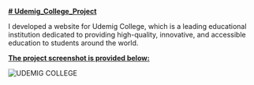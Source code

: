 <strong><u> ﻿# Udemig_College_Project </u></strong>

I developed a website for Udemig College, which is a leading educational institution dedicated to providing high-quality, innovative, and accessible education to students around the world.


<strong><u>The project screenshot is provided below:</u></strong>

![UDEMIG COLLEGE](https://github.com/erhantapanyigit/Udemig_College_Project/assets/132780710/2788de97-64c8-4462-a91a-82276804d398)
